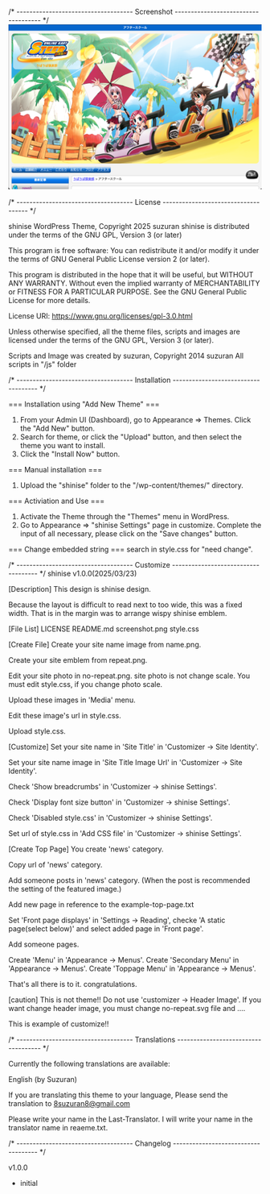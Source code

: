 /* ------------------------------------
Screenshot
------------------------------------ */
<img alt="画面のスクリーンショット" src="https://github.com/8suzuran8/wordpress-theme-onlinekart-steer-fansite/blob/c03d87e3b2f3ac65a08d1710d2e421735b09d513/screenshot.png">

/* ------------------------------------
License
------------------------------------ */

shinise WordPress Theme, Copyright 2025 suzuran
shinise is distributed under the terms of the GNU GPL, Version 3 (or later)

This program is free software:
You can redistribute it and/or modify it under the terms of GNU General Public License version 2 (or later).

This program is distributed in the hope that it will be useful, but WITHOUT ANY WARRANTY.
Without even the implied warranty of MERCHANTABILITY or FITNESS FOR A PARTICULAR PURPOSE.
See the GNU General Public License for more details.

License URI: https://www.gnu.org/licenses/gpl-3.0.html

Unless otherwise specified, all the theme files, scripts and images are licensed under the terms of the GNU GPL, Version 3 (or later).

Scripts and Image was created by suzuran, Copyright 2014 suzuran
All scripts in "/js" folder

/* ------------------------------------
Installation
------------------------------------ */

=== Installation using "Add New Theme" ===
1. From your Admin UI (Dashboard), go to Appearance => Themes. Click the "Add New" button.
2. Search for theme, or click the "Upload" button, and then select the theme you want to install.
3. Click the "Install Now" button.

=== Manual installation ===
1. Upload the "shinise" folder to the "/wp-content/themes/" directory.

=== Activiation and Use ===
1. Activate the Theme through the "Themes" menu in WordPress.
2. Go to Appearance => "shinise Settings" page in customize. Complete the input of all necessary, please click on the "Save changes" button.

=== Change embedded string ===
search in style.css for "need change".

/* ------------------------------------
Customize
------------------------------------ */
shinise v1.0.0(2025/03/23)

[Description]
This design is shinise design.

Because the layout is difficult to read next to too wide, this was a fixed width.
That is in the margin was to arrange wispy shinise emblem.

[File List]
LICENSE
README.md
screenshot.png
style.css

[Create File]
Create your site name image from name.png.

Create your site emblem from repeat.png.

Edit your site photo in no-repeat.png.
site photo is not change scale.
You must edit style.css, if you change photo scale.

Upload these images in 'Media' menu.

Edit these image's url in style.css.

Upload style.css.

[Customize]
Set your site name in 'Site Title' in 'Customizer -> Site Identity'.

Set your site name image in 'Site Title Image Url' in 'Customizer -> Site Identity'.

Check 'Show breadcrumbs' in 'Customizer -> shinise Settings'.

Check 'Display font size button' in 'Customizer -> shinise Settings'.

Check 'Disabled style.css' in 'Customizer -> shinise Settings'.

Set url of style.css in 'Add CSS file' in 'Customizer -> shinise Settings'.

[Create Top Page]
You create 'news' category.

Copy url of 'news' category.

Add someone posts in 'news' category.
(When the post is recommended the setting of the featured image.)

Add new page in reference to the example-top-page.txt

Set 'Front page displays' in 'Settings -> Reading',
checke 'A static page(select below)' and select added page in 'Front page'.

Add someone pages.

Create 'Menu' in 'Appearance -> Menus'.
Create 'Secondary Menu' in 'Appearance -> Menus'.
Create 'Toppage Menu' in 'Appearance -> Menus'.

That's all there is to it. congratulations.

[caution]
This is not theme!!
Do not use 'customizer -> Header Image'.
If you want change header image, you must change no-repeat.svg file and ....

This is example of customize!!

/* ------------------------------------
Translations
------------------------------------ */

Currently the following translations are available:

English (by Suzuran)

If you are translating this theme to your language,
Please send the translation to 8suzuran8@gmail.com

Please write your name in the Last-Translator.
I will write your name in the translator name in reaeme.txt.

/* ------------------------------------
Changelog
------------------------------------ */

v1.0.0
* initial
